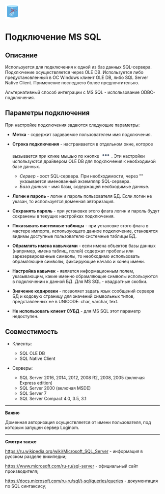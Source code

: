 ![](../../../media/app/icons/vendors/mssqloledbunidacdbconnection.svg)
# Подключение MS SQL

## Описание

Используется для подключения к одной из баз данных SQL-сервера. Подключение осуществляется через OLE DB. Используется либо предустановленный в ОС Windows клиент OLE DB, либо SQL Server Native Client.  Применение последнего более предпочтительно.

Альтернативный способ интеграции с MS SQL - использование ODBC-подключения.

## Параметры подключения

При настройке подключения задаются следующие параметры:


*  **Метка** - содержит задаваемое пользователем имя подключения.

*  **Строка подключения** - настраивается в отдельном окне, которое вызывается при клике мышью по кнопке ![](../../../media/app/icons/toolbar_18/browse.svg). Эти настройки используются драйвером OLE DB для подключения к необходимой базе данных.
    * *Сервер* - хост SQL-сервера. При необходимости, через "" указывается именованный экземпляр SQL-сервера.
    * *База данных* - имя базы, содержащей необходимые данные.

*  **Логин и пароль** - логин и пароль пользователя БД. Если логин не указан, то используется доменная авторизация.

*  **Сохранять пароль** - при установке этого флага логин и пароль будут сохранены в текущих настройках подключения.

*  **Показывать системные таблицы** - при установке этого флага в мастере импорта, использующего данное подключение, становятся видимы доступные пользователю системные таблицы БД.

*  **Обрамлять имена кавычками** - если имена объектов базы данных (например, имена таблиц, полей) содержат пробелы или зарезервированные символы, то необходимо использовать обрамляющие символы, фиксирующие начало и конец имени.

*  **Настройка кавычек** - является информационным полем, указывающим, какие именно обрамляющие символы используются в подключении к данной БД. Для MS SQL - квадратные скобки.

*  **Значение кодировки** - позволяет задать язык сообщений сервера БД и кодовую страницу для значений символьных типов, представленных не в UNICODE: char, varchar, text.

*  **Не использовать клиент СУБД** - для MS SQL этот параметр недоступен.

## Совместимость


*  Клиенты:
    * SQL OLE DB
    * SQL Native Client

*  Серверы:
    * SQL Server 2016, 2014, 2012, 2008 R2, 2008, 2005 (включая Express edition)
    * SQL Server 2000 (включая MSDE)
    * SQL Server 7
    * SQL Server Compact 4.0, 3.5, 3.1

---  

**Важно**

Доменная авторизация осуществляется от имени пользователя, под которым запущен сервер Loginom. 

---  

**Смотри также**

https://ru.wikipedia.org/wiki/Microsoft_SQL_Server - информация в русском разделе википедии;

https://www.microsoft.com/ru-ru/sql-server - официальный сайт производителя;

https://docs.microsoft.com/ru-ru/sql/t-sql/queries/queries - документация по SQL синтаксису;


